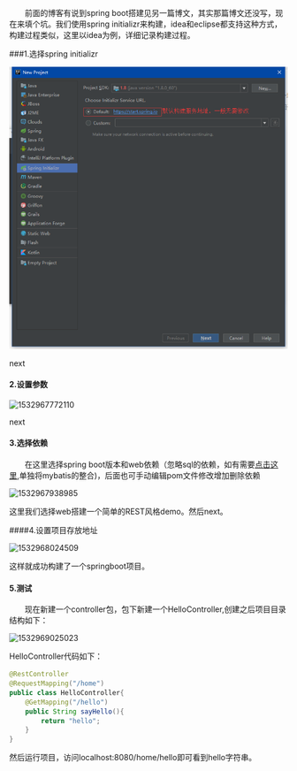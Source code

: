 &emsp;&emsp;前面的博客有说到spring boot搭建见另一篇博文，其实那篇博文还没写，现在来填个坑。我们使用spring initializr来构建，idea和eclipse都支持这种方式，构建过程类似，这里以idea为例，详细记录构建过程。

###1.选择spring initializr

![1532967570728](.\springboot搭建.assets\1532967570728.png)

next

#### 2.设置参数

![1532967772110](D:\笔记\markdown\springboot系列\springboot搭建.assets\1532967772110.png)

next

#### 3.选择依赖

&emsp;&emsp;在这里选择spring boot版本和web依赖（忽略sql的依赖，如有需要[点击这里](f),单独将mybatis的整合)，后面也可手动编辑pom文件修改增加删除依赖

![1532967938985](D:\笔记\markdown\springboot系列\springboot搭建.assets\1532967938985.png)

这里我们选择web搭建一个简单的REST风格demo。然后next。

####4.设置项目存放地址

![1532968024509](D:\笔记\markdown\springboot系列\springboot搭建.assets\1532968024509.png)

这样就成功构建了一个springboot项目。

#### 5.测试

&emsp;&emsp;现在新建一个controller包，包下新建一个HelloController,创建之后项目目录结构如下：

![1532969025023](D:\笔记\markdown\springboot系列\springboot搭建.assets\1532969025023.png)

HelloController代码如下：

```java
@RestController
@RequestMapping("/home")
public class HelloController{
    @GetMapping("/hello")
    public String sayHello(){
        return "hello";
    }
}
```

然后运行项目，访问localhost:8080/home/hello即可看到hello字符串。
